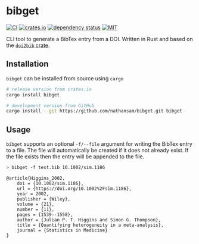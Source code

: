 # bibget

[![CI](https://github.com/nathansam/bibget/actions/workflows/rust.yml/badge.svg)](https://github.com/nathansam/bibget/actions/workflows/rust.yml) [![crates.io](https://img.shields.io/crates/v/bibget.svg)](https://crates.io/crates/bibget) [![dependency status](https://deps.rs/repo/github/nathansam/bibget/status.svg)](https://deps.rs/repo/github/nathansam/bibget) [![MIT](https://img.shields.io/crates/l/bibget.svg)](https://github.com/nathansam/bibget/blob/master/LICENSE)

CLI tool to generate a BibTex entry from a DOI. Written in Rust and based on the [`doi2bib` crate](https://crates.io/crates/doi2bib). 

## Installation

`bibget` can be installed from source using `cargo`




``` bash
# release version from crates.io
cargo install bibget 

# development version from GitHub
cargo install --git https://github.com/nathansam/bibget.git bibget 
```

## Usage

`bibget` supports an optional `-f/--file` argument for writing the BibTex entry to a file. The file will automatically be created if it does not already exist. If the file exists then the entry will be appended to the file. 

``` bash
> bibget -f test.bib 10.1002/sim.1186
```

```
@article{Higgins_2002,
	doi = {10.1002/sim.1186},
	url = {https://doi.org/10.1002%2Fsim.1186},
	year = 2002,
	publisher = {Wiley},
	volume = {21},
	number = {11},
	pages = {1539--1558},
	author = {Julian P. T. Higgins and Simon G. Thompson},
	title = {Quantifying heterogeneity in a meta-analysis},
	journal = {Statistics in Medicine}
}
```
